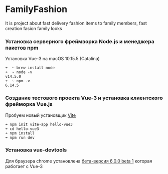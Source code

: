 # FamilyFashion

It is project about fast delivery fashion items to family members, fast creation fasion family looks

### Установка серверного фреймворка Node.js и менеджера пакетов npm
Установка Vue-3 на macOS 10.15.5 (Catalina)

```
➜  ~ brew install node
➜  ~ node -v
v14.5.0
➜  ~ npm -v
6.14.5
```

### Создание тестового проекта Vue-3 и установка клиентского фрейморка Vue.js

Пробуем новый установщик [Vite](https://www.npmjs.com/package/vite)
```
➜ npm init vite-app hello-vue3
➜ cd hello-vue3
➜ npm install
➜ npm run dev
```

### Установка vue-devtools
Для браузера chrome установлена [бета-версия 6.0.0 beta 1](https://chrome.google.com/webstore/detail/vuejs-devtools/ljjemllljcmogpfapbkkighbhhppjdbg) которая работает с Vue-3
